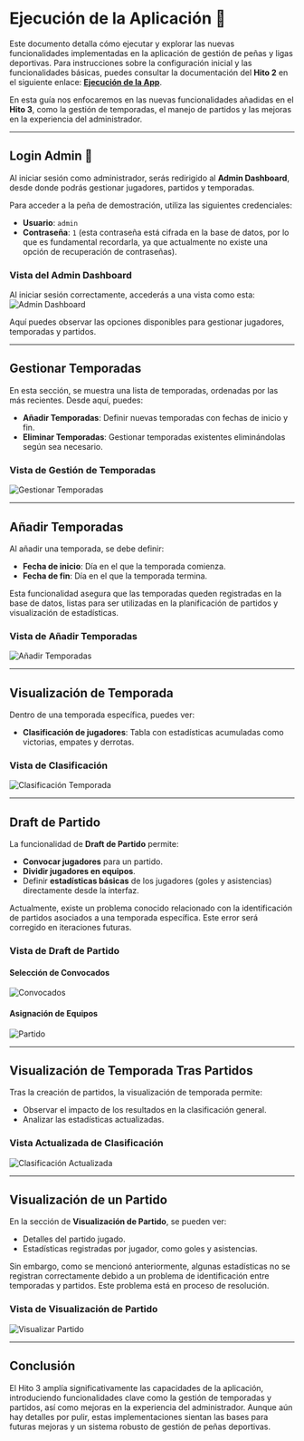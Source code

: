 # Ejecución de la Aplicación 🚀

Este documento detalla cómo ejecutar y explorar las nuevas funcionalidades implementadas en la aplicación de gestión de peñas y ligas deportivas. Para instrucciones sobre la configuración inicial y las funcionalidades básicas, puedes consultar la documentación del **Hito 2** en el siguiente enlace: **[Ejecución de la App](/Ejecucion.md)**.

En esta guía nos enfocaremos en las nuevas funcionalidades añadidas en el **Hito 3**, como la gestión de temporadas, el manejo de partidos y las mejoras en la experiencia del administrador.

---

## **Login Admin 🔑**

Al iniciar sesión como administrador, serás redirigido al **Admin Dashboard**, desde donde podrás gestionar jugadores, partidos y temporadas. 

Para acceder a la peña de demostración, utiliza las siguientes credenciales:
- **Usuario**: `admin`
- **Contraseña**: `1` (esta contraseña está cifrada en la base de datos, por lo que es fundamental recordarla, ya que actualmente no existe una opción de recuperación de contraseñas).

### Vista del Admin Dashboard
Al iniciar sesión correctamente, accederás a una vista como esta:
![Admin Dashboard](/docs/images/Panel-admin2.png)

Aquí puedes observar las opciones disponibles para gestionar jugadores, temporadas y partidos.

---

## **Gestionar Temporadas**

En esta sección, se muestra una lista de temporadas, ordenadas por las más recientes. Desde aquí, puedes:
- **Añadir Temporadas**: Definir nuevas temporadas con fechas de inicio y fin.
- **Eliminar Temporadas**: Gestionar temporadas existentes eliminándolas según sea necesario.

### Vista de Gestión de Temporadas
![Gestionar Temporadas](/docs/images/gestionar_temporadas.png)

---

## **Añadir Temporadas**

Al añadir una temporada, se debe definir:
- **Fecha de inicio**: Día en el que la temporada comienza.
- **Fecha de fin**: Día en el que la temporada termina.

Esta funcionalidad asegura que las temporadas queden registradas en la base de datos, listas para ser utilizadas en la planificación de partidos y visualización de estadísticas.

### Vista de Añadir Temporadas
![Añadir Temporadas](/docs/images/anadirtemp.png)

---

## **Visualización de Temporada**

Dentro de una temporada específica, puedes ver:
- **Clasificación de jugadores**: Tabla con estadísticas acumuladas como victorias, empates y derrotas.

### Vista de Clasificación
![Clasificación Temporada](/docs/images/Clasificacion.png)

---

## **Draft de Partido**

La funcionalidad de **Draft de Partido** permite:
- **Convocar jugadores** para un partido.
- **Dividir jugadores en equipos**.
- Definir **estadísticas básicas** de los jugadores (goles y asistencias) directamente desde la interfaz.

Actualmente, existe un problema conocido relacionado con la identificación de partidos asociados a una temporada específica. Este error será corregido en iteraciones futuras.

### Vista de Draft de Partido
#### Selección de Convocados
![Convocados](/docs/images/convocados.png)

#### Asignación de Equipos
![Partido](/docs/images/partido.png)

---

## **Visualización de Temporada Tras Partidos**

Tras la creación de partidos, la visualización de temporada permite:
- Observar el impacto de los resultados en la clasificación general.
- Analizar las estadísticas actualizadas.

### Vista Actualizada de Clasificación
![Clasificación Actualizada](/docs/images/Clasificacion2.png)

---

## **Visualización de un Partido**

En la sección de **Visualización de Partido**, se pueden ver:
- Detalles del partido jugado.
- Estadísticas registradas por jugador, como goles y asistencias.

Sin embargo, como se mencionó anteriormente, algunas estadísticas no se registran correctamente debido a un problema de identificación entre temporadas y partidos. Este problema está en proceso de resolución.

### Vista de Visualización de Partido
![Visualizar Partido](/docs/images/VisualizarPartido.png)

---

## **Conclusión**

El Hito 3 amplía significativamente las capacidades de la aplicación, introduciendo funcionalidades clave como la gestión de temporadas y partidos, así como mejoras en la experiencia del administrador. Aunque aún hay detalles por pulir, estas implementaciones sientan las bases para futuras mejoras y un sistema robusto de gestión de peñas deportivas.
